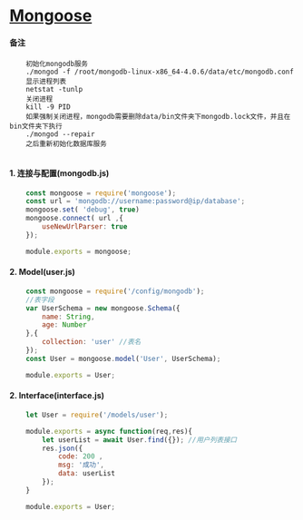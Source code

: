<!--
 * @Description: 
 * @version: 1.0.0
 * @Author: nk
 * @Date: 2019-08-08 20:40:18
 * @LastEditTime: 2019-09-05 00:40:43
 -->
# [Mongoose](http://mongoosejs.net/docs/api.html)

#### 备注
```
    初始化mongodb服务
    ./mongod -f /root/mongodb-linux-x86_64-4.0.6/data/etc/mongodb.conf
    显示进程列表
    netstat -tunlp
    关闭进程
    kill -9 PID
    如果强制关闭进程，mongodb需要删除data/bin文件夹下mongodb.lock文件，并且在bin文件夹下执行
    ./mongod --repair
    之后重新初始化数据库服务
    
```

#### 1. 连接与配置(mongodb.js)

```javascript
    const mongoose = require('mongoose');
    const url = 'mongodb://username:password@ip/database';
    mongoose.set( 'debug', true)
    mongoose.connect( url ,{
        useNewUrlParser: true
    });

    module.exports = mongoose;
```

#### 2. Model(user.js)

```javascript
    const mongoose = require('/config/mongodb');
    //表字段
    var UserSchema = new mongoose.Schema({
        name: String,
        age: Number
    },{
        collection: 'user' //表名
    });
    const User = mongoose.model('User', UserSchema);

    module.exports = User;
```

#### 2. Interface(interface.js)

```javascript
    let User = require('/models/user');

    module.exports = async function(req,res){
        let userList = await User.find({}); //用户列表接口
        res.json({
            code: 200 ,
            msg: '成功',
            data: userList
        });
    }

    module.exports = User;
```